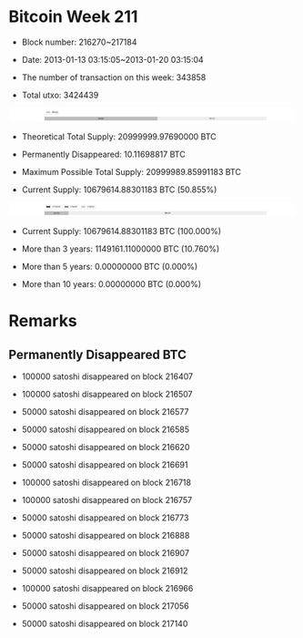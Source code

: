 # Bitcoin Week 211

- Block number: 216270~217184

- Date: 2013-01-13 03:15:05~2013-01-20 03:15:04

- The number of transaction on this week: 343858

- Total utxo: 3424439

![](../images/mined_week211.png)

- Theoretical Total Supply: 20999999.97690000 BTC

- Permanently Disappeared: 10.11698817 BTC

- Maximum Possible Total Supply: 20999989.85991183 BTC

- Current Supply: 10679614.88301183 BTC (50.855%)

![](../images/year_week211.png)


- Current Supply: 10679614.88301183 BTC (100.000%)

- More than 3 years: 1149161.11000000 BTC (10.760%)

- More than 5 years: 0.00000000 BTC (0.000%)

- More than 10 years: 0.00000000 BTC (0.000%)

# Remarks

## Permanently Disappeared BTC

- 100000 satoshi disappeared on block 216407

- 100000 satoshi disappeared on block 216507

- 50000 satoshi disappeared on block 216577

- 50000 satoshi disappeared on block 216585

- 50000 satoshi disappeared on block 216620

- 50000 satoshi disappeared on block 216691

- 100000 satoshi disappeared on block 216718

- 100000 satoshi disappeared on block 216757

- 50000 satoshi disappeared on block 216773

- 50000 satoshi disappeared on block 216888

- 50000 satoshi disappeared on block 216907

- 50000 satoshi disappeared on block 216912

- 100000 satoshi disappeared on block 216966

- 50000 satoshi disappeared on block 217056

- 50000 satoshi disappeared on block 217140

